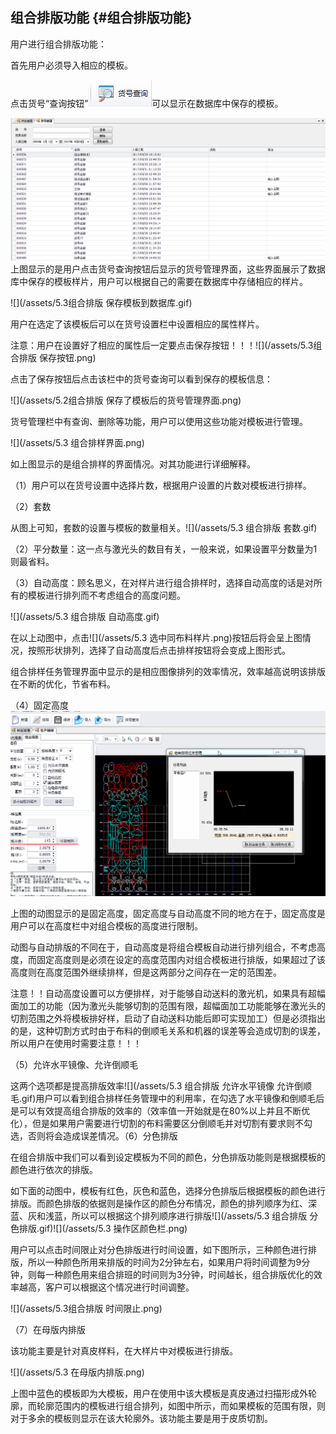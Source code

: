 ## 组合排版功能 {#组合排版功能}

用户进行组合排版功能：

首先用户必须导入相应的模板。

点击货号“查询按钮”![](/assets/货号查询按钮.png)可以显示在数据库中保存的模板。

![](/assets/货号管理界面.png)上图显示的是用户点击货号查询按钮后显示的货号管理界面，这些界面展示了数据库中保存的模板样片，用户可以根据自己的需要在数据库中存储相应的样片。

![](/assets/5.3组合排版 保存模板到数据库.gif)

用户在选定了该模板后可以在货号设置栏中设置相应的属性样片。

注意：用户在设置好了相应的属性后一定要点击保存按钮！！！![](/assets/5.3组合排版 保存按钮.png)

点击了保存按钮后点击该栏中的货号查询可以看到保存的模板信息：

![](/assets/5.2组合排版 保存了模板后的货号管理界面.png)

货号管理栏中有查询、删除等功能，用户可以使用这些功能对模板进行管理。

![](/assets/5.3 组合排样界面.png)

如上图显示的是组合排样的界面情况。对其功能进行详细解释。

（1）用户可以在货号设置中选择片数，根据用户设置的片数对模板进行排样。

（2）套数

从图上可知，套数的设置与模板的数量相关。![](/assets/5.3 组合排版 套数.gif)

（2）平分数量：这一点与激光头的数目有关，一般来说，如果设置平分数量为1则最省料。

（3）自动高度：顾名思义，在对样片进行组合排样时，选择自动高度的话是对所有的模板进行排列而不考虑组合的高度问题。

![](/assets/5.3 组合排版 自动高度.gif)

在以上动图中，点击![](/assets/5.3 选中同布料样片.png)按钮后将会呈上图情况，按照形状排列，选择了自动高度后点击排样按钮将会变成上图形式。

组合排样任务管理界面中显示的是相应图像排列的效率情况，效率越高说明该排版在不断的优化，节省布料。

（4）固定高度![](/assets/5.3组合排版固定高度显示.gif)

上图的动图显示的是固定高度，固定高度与自动高度不同的地方在于，固定高度是用户可以在高度栏中对组合模板的高度进行限制。

动图与自动排版的不同在于，自动高度是将组合模板自动进行排列组合，不考虑高度，而固定高度则是必须在设定的高度范围内对组合模板进行排版，如果超过了该高度则在高度范围外继续排样，但是这两部分之间存在一定的范围差。

注意！！自动高度设置可以方便排样，对于能够自动送料的激光机，如果具有超幅面加工的功能（因为激光头能够切割的范围有限，超幅面加工功能能够在激光头的切割范围之外将模板排好样，启动了自动送料功能后即可实现加工）但是必须指出的是，这种切割方式时由于布料的倒顺毛关系和机器的误差等会造成切割的误差，所以用户在使用时需要注意！！！

（5）允许水平镜像、允许倒顺毛

这两个选项都是提高排版效率![](/assets/5.3 组合排版 允许水平镜像 允许倒顺毛.gif)用户可以看到组合排样任务管理中的利用率，在勾选了水平镜像和倒顺毛后是可以有效提高组合排版的效率的（效率值一开始就是在80%以上并且不断优化），但是如果用户需要进行切割的布料需要区分倒顺毛并对切割有要求则不勾选，否则将会造成误差情况。（6）分色排版

在组合排版中我们可以看到设定模板为不同的颜色，分色排版功能则是根据模板的颜色进行依次的排版。

如下面的动图中，模板有红色，灰色和蓝色，选择分色排版后根据模板的颜色进行排版。而颜色排版的依据则是操作区的颜色分布情况，颜色的排列顺序为红、深蓝、灰和浅蓝，所以可以根据这个排列顺序进行排版![](/assets/5.3 组合排版 分色排版.gif)![](/assets/5.3 操作区颜色栏.png)

用户可以点击时间限止对分色排版进行时间设置，如下图所示，三种颜色进行排版，所以一种颜色所用来排版的时间为2分钟左右，如果用户将时间调整为9分钟，则每一种颜色用来组合排班的时间则为3分钟，时间越长，组合排版优化的效率越高，客户可以根据这个情况进行时间调整。

![](/assets/5.3组合排版 时间限止.png)

（7）在母版内排版

该功能主要是针对真皮样料，在大样片中对模板进行排版。

![](/assets/5.3 在母版内排版.png)

上图中蓝色的模板即为大模板，用户在使用中该大模板是真皮通过扫描形成外轮廓，而轮廓范围内的模板进行组合排列，如图中所示，而如果模板的范围有限，则对于多余的模板则显示在该大轮廓外。该功能主要是用于皮质切割。

